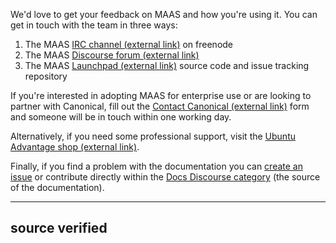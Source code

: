 We'd love to get your feedback on MAAS and how you're using it. You can get in touch with the team in three ways:

1.   The MAAS [IRC channel (external link)](http://webchat.freenode.net/?channels=maas) on freenode
2.   The MAAS [Discourse forum (external link)](https://discourse.maas.io)
3.   The MAAS [Launchpad (external link)](https://launchpad.net/maas) source code and issue tracking repository

If you're interested in adopting MAAS for enterprise use or are looking to partner with Canonical, fill out the [Contact Canonical (external link)](https://maas.io/contact-us) form and someone will be in touch within one working day.

Alternatively, if you need some professional support, visit the [Ubuntu Advantage shop (external link)](https://buy.ubuntu.com/).

Finally, if you find a problem with the documentation you can [create an issue](https://github.com/CanonicalLtd/maas-docs/issues/new) or contribute directly within the [Docs Discourse category](https://discourse.maas.io/c/docs) (the source of the documentation).

------
**source verified**
------
